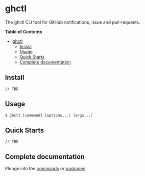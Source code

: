 # ghctl

The ghctl CLI tool for GitHub notifications, issue and pull-requests.

<!-- markdown-toc start - Don't edit this section. Run M-x markdown-toc-refresh-toc -->
**Table of Contents**

- [ghctl](#ghctl)
    - [Install](#install)
    - [Usage](#usage)
    - [Quick Starts](#quick-starts)
    - [Complete documentation](#complete-documentation)

<!-- markdown-toc end -->

## Install

```
// TBD
```

## Usage

```
$ ghctl [command] [options...] [args...]
```

## Quick Starts

```
// TBD
```

## Complete documentation

Plunge into the [commands](./cmd/README.md) or [packages](./pkg/README.md).
